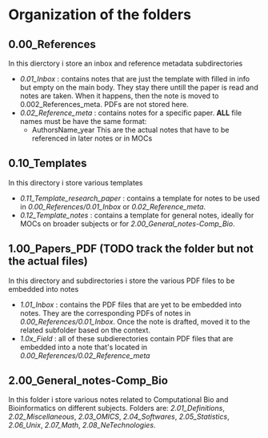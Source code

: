 # Organization of the folders
## 0.00_References
In this dierctory i store an inbox and reference metadata subdirectories

- *0.01_Inbox* : contains notes that are just the template with filled in info but empty on the main body. They stay there untill the paper is read and notes are taken. When it happens, then the note is moved to 0.002_References_meta. PDFs are not stored here.
- *0.02_Reference_meta* : contains notes for a specific paper. **ALL** file names must be have the same format:
	- AuthorsName_year
	This are the actual notes that have to be referenced in later notes or in MOCs

## 0.10_Templates
In this directory i store various templates

- *0.11_Template_research_paper* : contains a template for notes to be used in *0.00_References/0.01_Inbox* or *0.02_Reference_meta*.
- *0.12_Template_notes* : contains a template for general notes, ideally for MOCs on broader subjects or for *2.00_General_notes-Comp_Bio*.

## 1.00_Papers_PDF (TODO track the folder but not the actual files)
In this directory and subdirectories i store the various PDF files to be embedded into notes

- *1.01_Inbox* : contains the PDF files that are yet to be embedded into notes. They are the corresponding PDFs of notes in *0.00_References/0.01_Inbox*. Once the note is drafted, moved it to the related subfolder based on the context.
- *1.0x_Field* : all of these subdierectories contain PDF files that are embedded into a note that's located in *0.00_References/0.02_Reference_meta*

## 2.00_General_notes-Comp_Bio
In this folder i store various notes related to Computational Bio and Bioinformatics on different subjects. Folders are: *2.01_Definitions*, *2.02_Miscellaneous*, *2.03_OMICS*, *2.04_Softwares*, *2.05_Statistics*, *2.06_Unix*, *2.07_Math*, *2.08_NeTechnologies*.


